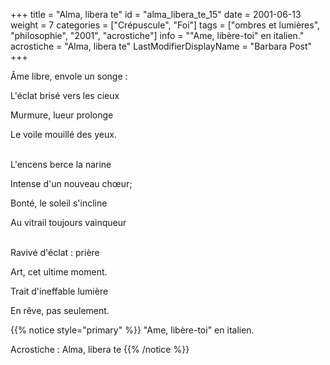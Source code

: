 +++
title = "Alma, libera te"
id = "alma_libera_te_15"
date = 2001-06-13
weight = 7
categories = ["Crépuscule", "Foi"]
tags = ["ombres et lumières", "philosophie", "2001", "acrostiche"]
info = "\"Ame, libère-toi\" en italien."
acrostiche = "Alma, libera te"
LastModifierDisplayName = "Barbara Post"
+++

Âme libre, envole un songe :

L'éclat brisé vers les cieux

Murmure, lueur prolonge

Le voile mouillé des yeux.

 \
L'encens berce la narine

Intense d'un nouveau chœur;

Bonté, le soleil s'incline

Au vitrail toujours vainqueur

 \
Ravivé d'éclat : prière

Art, cet ultime moment.

Trait d'ineffable lumière

En rêve, pas seulement.

{{% notice style="primary" %}}
\"Ame, libère-toi\" en italien.

Acrostiche : Alma, libera te
{{% /notice %}}
